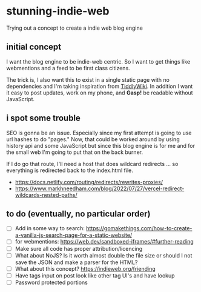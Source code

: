 # stunning-indie-web
Trying out a concept to create a indie web blog engine

 ## initial concept
 I want the blog engine to be indie-web centric. So I want to get things
 like webmentions and a feed to be first class citizens.
 
 The trick is, I also want this to exist in a single static page with no dependencies and I'm taking inspiration from [TiddlyWiki](https://tiddlywiki.com/dev/static/TiddlyWiki.html). In addition I want it easy to post updates, work on my phone, and **Gasp!**
 be readable without JavaScript.

## i spot some trouble
SEO is gonna be an issue. Especially since my first attempt is going to use 
url hashes to do "pages." Now, that could be worked around by using history api
and some JavaScript but since this blog engine is for me and for the small web I'm going 
to put that on the back burner.

If I do go that route, I'll need a host that does wildcard redirects ...
so everything is redirected back to the index.html file.

 - https://docs.netlify.com/routing/redirects/rewrites-proxies/
 - https://www.markhneedham.com/blog/2022/07/27/vercel-redirect-wildcards-nested-paths/
 
 ## to do (eventually, no particular order)
 
 - [ ] Add in some way to search: https://gomakethings.com/how-to-create-a-vanilla-js-search-page-for-a-static-website/
 - [ ] for webmentions: https://web.dev/sandboxed-iframes/#further-reading
 - [ ] Make sure all code has proper attribution/licencing
 - [ ] What about NoJS? Is it worth almost double the file size or should I not save the JSON and make a parser for the HTML?
 - [ ] What about this concept? https://indieweb.org/friending
 - [ ] Have tags input on post look like other tag UI's and have lookup
 - [ ] Password protected portions
